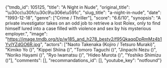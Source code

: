 {"tmdb_id": 105125, "title": "A Night in Nude", "original_title": "\u30cc\u30fc\u30c9\u306e\u591c", "slug_title": "a-night-in-nude", "date": "1993-12-18", "genre": ["Crime / Thriller"], "score": "6.6/10", "synopsis": "A private investigator takes on an odd job to retrieve a lost Rolex, only to find himself lured into a case filled with violence and sex by his mysterious employer.", "image": "https://image.tmdb.org/t/p/w185_and_h278_bestv2/f95QkaqqDpRmMz4b1YvlYZdGO6R.jpg", "actors": ["Naoto Takenaka (Kojiro / Tetsuro Muraki)", "Kimiko Yo ()", "Kippei Shiina ()", "Tomoro Taguchi ()", "Jinpachi Nezu ()", "Noriko Hayami ()", "Ryo Iwamatsu ()", "Hideo Murota ()", "Yoshiko Shimizu ()"], "comments": [], "recommandations_id": [], "youtube_key": "notfound"}